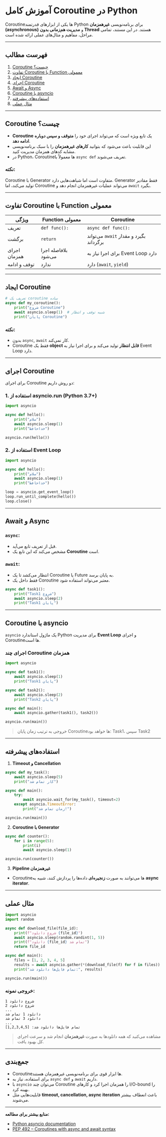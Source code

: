 # آموزش کامل Coroutine در Python

Coroutine‌ها یکی از ابزارهای قدرتمند Python برای برنامه‌نویسی **غیرهمزمان (asynchronous)** و **مدیریت هم‌زمانی بدون Thread** هستند. در این مستند، تمامی مراحل، مفاهیم و مثال‌های عملی ارائه شده است.

---

## فهرست مطالب
1. [Coroutine چیست؟](#coroutine-چیست)
2. [تفاوت Coroutine با Function معمولی](#تفاوت-coroutine-با-function-معمولی)
3. [ایجاد Coroutine](#ایجاد-coroutine)
4. [اجرای Coroutine](#اجرای-coroutine)
5. [Await و Async](#await-و-async)
6. [Coroutine با asyncio](#coroutine-با-asyncio)
7. [استفاده‌های پیشرفته](#استفاده‌های-پیشرفته)
8. [مثال عملی](#مثال-عملی)

---

## Coroutine چیست؟

- **Coroutine** یک تابع ویژه است که می‌تواند اجرای خود را **متوقف و سپس دوباره ادامه دهد**.
- این قابلیت باعث می‌شود که بتوانید **کارهای غیرهمزمان** را با سبک برنامه‌نویسی مشابه کدهای همزمان مدیریت کنید.
- در Python، Coroutine‌ها معمولاً با `async def` تعریف می‌شوند.

### نکته:
Coroutine با Generator متفاوت است اما شباهت‌هایی دارد. Generator فقط مقادیر تولید می‌کند، اما Coroutine می‌تواند عملیات غیرهمزمان انجام دهد و `await` بگیرد.

---

## تفاوت Coroutine با Function معمولی

| ویژگی | Function معمولی | Coroutine |
|--------|----------------|-----------|
| تعریف | `def func():` | `async def func():` |
| برگشت | `return` | می‌تواند `await` بگیرد و مقدار برگرداند |
| اجرای همزمان | بلافاصله اجرا می‌شود | برای اجرا نیاز به Event Loop دارد |
| توقف و ادامه | ندارد | دارد (`await`, `yield`) |

---

## ایجاد Coroutine

```python
# تعریف یک coroutine ساده
async def my_coroutine():
    print("شروع Coroutine")
    await asyncio.sleep(1)  # شبیه توقف و انتظار
    print("پایان Coroutine")
````

### نکته:

* بدون `async`, `await` کار نمی‌کند.
* Coroutine فقط یک **object قابل انتظار** تولید می‌کند و برای اجرا نیاز به Event Loop دارد.

---

## اجرای Coroutine

برای اجرای Coroutine دو روش داریم:

### 1. استفاده از asyncio.run (Python 3.7+)

```python
import asyncio

async def hello():
    print("سلام")
    await asyncio.sleep(1)
    print("خداحافظ")

asyncio.run(hello())
```

### 2. استفاده از Event Loop

```python
import asyncio

async def hello():
    print("سلام")
    await asyncio.sleep(1)
    print("خداحافظ")

loop = asyncio.get_event_loop()
loop.run_until_complete(hello())
loop.close()
```

---

## Await و Async

### `async`:

* قبل از تعریف تابع می‌آید.
* مشخص می‌کند که این تابع یک **Coroutine** است.

### `await`:

* انتظار می‌کشد تا یک Coroutine یا Future به پایان برسد.
* فقط داخل یک Coroutine معتبر می‌تواند استفاده شود.

```python
async def task1():
    print("Task1 شروع")
    await asyncio.sleep(2)
    print("Task1 پایان")
```

---

## Coroutine با asyncio

`asyncio` یک ماژول استاندارد Python برای مدیریت **Event Loop** و اجرای Coroutine‌ها است.

### اجرای چند Coroutine همزمان

```python
import asyncio

async def task1():
    await asyncio.sleep(1)
    print("Task1 پایان")

async def task2():
    await asyncio.sleep(2)
    print("Task2 پایان")

async def main():
    await asyncio.gather(task1(), task2())

asyncio.run(main())
```

> خروجی به ترتیب زمان پایان Coroutine‌ها خواهد بود: Task1، سپس Task2

---

## استفاده‌های پیشرفته

1. **Timeout و Cancellation**

```python
async def my_task():
    await asyncio.sleep(5)
    print("کار تمام شد")

async def main():
    try:
        await asyncio.wait_for(my_task(), timeout=2)
    except asyncio.TimeoutError:
        print("زمان تمام شد!")

asyncio.run(main())
```

2. **Coroutine با Generator**

```python
async def counter():
    for i in range(5):
        print(i)
        await asyncio.sleep(1)

asyncio.run(counter())
```

3. **Pipeline غیرهمزمان**

* Coroutine‌ها می‌توانند به صورت **زنجیره‌ای** داده‌ها را پردازش کنند، شبیه به **async iterator**.

---

## مثال عملی

```python
import asyncio
import random

async def download_file(file_id):
    print(f"شروع دانلود {file_id}")
    await asyncio.sleep(random.randint(1, 5))
    print(f"دانلود {file_id} تمام شد")
    return file_id

async def main():
    files = [1, 2, 3, 4, 5]
    results = await asyncio.gather(*(download_file(f) for f in files))
    print("تمام فایل‌ها دانلود شد:", results)

asyncio.run(main())
```

### خروجی نمونه:

```
شروع دانلود 1
شروع دانلود 2
...
دانلود 1 تمام شد
دانلود 3 تمام شد
...
تمام فایل‌ها دانلود شد: [1,2,3,4,5]
```

> مشاهده می‌کنید که همه دانلود‌ها به صورت **غیرهمزمان** انجام شد و سرعت اجرای کل بهبود یافت.

---

## جمع‌بندی

* Coroutine‌ها ابزار قوی برای برنامه‌نویسی غیرهمزمان هستند.
* برای استفاده، نیاز به `async def` و `await` داریم.
* با `asyncio` می‌توان چند Coroutine را همزمان اجرا کرد و کارهای I/O-bound را بهینه کرد.
* قابلیت‌هایی مثل **timeout, cancellation, async iteration** باعث انعطاف بیشتر می‌شوند.

---

**منابع بیشتر برای مطالعه:**

* [Python asyncio documentation](https://docs.python.org/3/library/asyncio.html)
* [PEP 492 – Coroutines with async and await syntax](https://www.python.org/dev/peps/pep-0492/)

